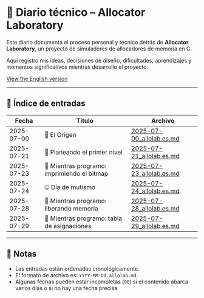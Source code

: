 # 📖 Diario técnico – Allocator Laboratory

Este diario documenta el proceso personal y técnico detrás de **Allocator Laboratory**, un proyecto de simuladores de allocadores de memoria en C.

Aquí registro mis ideas, decisiones de diseño, dificultades, aprendizajes y momentos significativos mientras desarrollo el proyecto.

[View the English version](../en/journal_index.md)

---

## 📅 Índice de entradas

| Fecha       | Título                          | Archivo                         |
|-------------|----------------------------------|----------------------------------|
| 2025-07-00  | 🌱 El Origen                     | [2025-07-00_allolab.es.md](./entries/2025-07-00_allolab.es.md) |
| 2025-07-21  | 🧱 Planeando el primer nivel      | [2025-07-21_allolab.es.md](./entries/2025-07-21_allolab.es.md) |
| 2025-07-23  | 🧠 Mientras programo: imprimiendo el bitmap | [2025-07-23_allolab.es.md](./entries/2025-07-23_allolab.es.md) |
| 2025-07-24  | 🤐 Día de mutismo  | [2025-07-24_allolab.es.md](./entries/2025-07-24_allolab.es.md) |
| 2025-07-28  | 🧠 Mientras programo: liberando memoria | [2025-07-28_allolab.es.md](./entries/2025-07-28_allolab.es.md) |
| 2025-07-29  | 🧠 Mientras programo: tabla de asignaciones  | [2025-07-29_allolab.es.md](./entries/2025-07-29_allolab.es.md) |

---

## 🧭 Notas

- Las entradas están ordenadas cronológicamente.
- El formato de archivo es: `YYYY-MM-DD_allolab.md`.
- Algunas fechas pueden estar incompletas (`00`) si el contenido abarca varios días o si no hay una fecha precisa.
